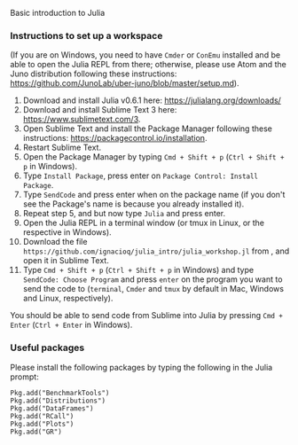 Basic introduction to Julia

### Instructions to set up a workspace

(If you are on Windows, you need to have `Cmder` or `ConEmu` installed and be able to open the Julia REPL from there; otherwise, please use Atom and the Juno distribution following these instructions: https://github.com/JunoLab/uber-juno/blob/master/setup.md).

1. Download and install Julia v0.6.1 here: https://julialang.org/downloads/
2. Download and install Sublime Text 3 here: https://www.sublimetext.com/3.
3. Open Sublime Text and install the Package Manager following these instructions: https://packagecontrol.io/installation.
4. Restart Sublime Text.
5. Open the Package Manager by typing `Cmd + Shift + p` (`Ctrl + Shift + p` in Windows).
6. Type `Install Package`, press enter on `Package Control: Install Package`.
7. Type `SendCode` and press enter when on the package name (if you don't see the Package's name is because you already installed it).
8. Repeat step 5, and but now type `Julia` and press enter.
11. Open the Julia REPL in a terminal window (or tmux in Linux, or the respective in Windows).
12. Download the file `https://github.com/ignacioq/julia_intro/julia_workshop.jl` from , and open it in Sublime Text.
13. Type `Cmd + Shift + p` (`Ctrl + Shift + p` in Windows) and type `SendCode: Choose Program` and press `enter` on the program you want to send the code to
(`terminal`, `Cmder` and `tmux` by default in Mac, Windows and Linux, respectively).

You should be able to send code from Sublime into Julia by pressing `Cmd + Enter` (`Ctrl + Enter` in Windows).


### Useful packages

Please install the following packages by typing the following in the Julia prompt:
```
Pkg.add("BenchmarkTools")
Pkg.add("Distributions")
Pkg.add("DataFrames")
Pkg.add("RCall")
Pkg.add("Plots")
Pkg.add("GR")
```
